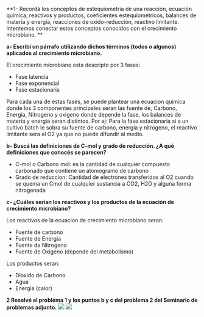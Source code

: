 **1- Recordá los conceptos de estequiometria de una reacción, ecuación química, reactivos y productos, coeficientes estequiométricos, balances de materia y energía, reacciones de oxido-reducción, reactivo limitante. Intentemos conectar estos conceptos conocidos con el crecimiento microbiano. **

**a- Escribí un párrafo utilizando dichos términos (todos o algunos) aplicados al crecimiento microbiano.**

El crecimiento microbiano esta descripto por 3 fases:
- Fase latencia
- Fase exponencial
- Fase estacionaria

Para cada una de estas fases, se puede plantear una ecuacion quimica donde los 3 componentes principales seran las fuente de, Carbono, Energia, Nitrogeno y oxigeno donde depende la fase, los balances de materia y energia seran distintos. Por ej:
Para la fase estacionaria si a un cultivo batch le sobra su fuente de carbono, energia y nitrogeno, el reactivo limitante sera el O2 ya que no puede difundir al medio.


**b- Buscá las definiciones de C-mol y grado de reducción. ¿A qué definiciones que conocés se parecen?** 

- C-mol o Carbono mol: es la cantidad de cualquier compuesto carbonado que contiene un atomogramo de carbono
- Grado de reduccion: Cantidad de electrones transferidos al O2 cuando se quema un Cmol de cualquier sustancia a CO2, H2O y alguna forma nitrogenada




**c- ¿Cuáles serían los reactivos y los productos de la ecuación de crecimiento microbiano?**

Los reactivos de la ecuacion de crecimiento microbiano seran:

- Fuente de carbono 
- Fuente de Energia
- Fuente de Nitrogeno
- Fuente de Oxigeno (depende del metabolismo)

Los productos seran:

- Dioxido de Carbono
- Agua
- Energia (calor)


**2 Resolvé el problema 1 y los puntos b y c del problema 2 del Seminario de problemas adjunto.**
![](https://i.imgur.com/VTbYTD3.png)
![](https://i.imgur.com/UF70kbm.png)
